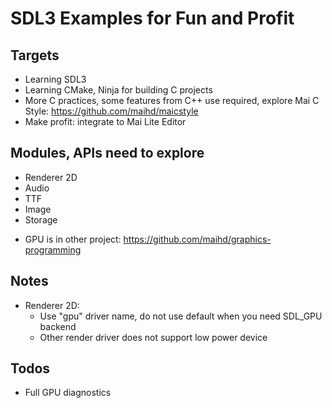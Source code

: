 # SDL3 Examples for Fun and Profit

## Targets
- Learning SDL3
- Learning CMake, Ninja for building C projects
- More C practices, some features from C++ use required, explore Mai C Style: https://github.com/maihd/maicstyle
- Make profit: integrate to Mai Lite Editor

## Modules, APIs need to explore
- Renderer 2D
- Audio
- TTF
- Image
- Storage
* GPU is in other project: https://github.com/maihd/graphics-programming 

## Notes
- Renderer 2D: 
    - Use "gpu" driver name, do not use default when you need SDL_GPU backend
    - Other render driver does not support low power device

## Todos
- Full GPU diagnostics